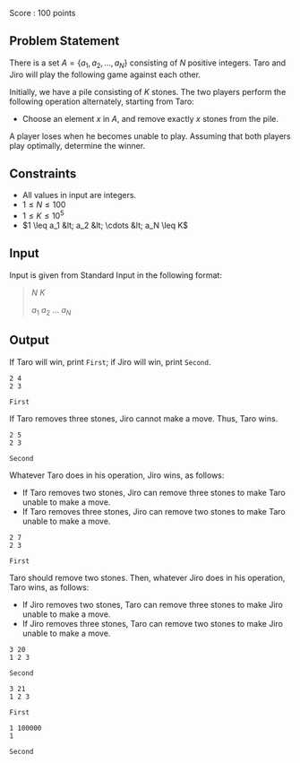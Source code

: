 Score : $100$ points

## Problem Statement

There is a set $A = \{ a_1, a_2, \ldots, a_N \}$ consisting of $N$ positive integers.
Taro and Jiro will play the following game against each other.

Initially, we have a pile consisting of $K$ stones.
The two players perform the following operation alternately, starting from Taro:

- Choose an element $x$ in $A$, and remove exactly $x$ stones from the pile.

A player loses when he becomes unable to play.
Assuming that both players play optimally, determine the winner.

## Constraints

- All values in input are integers.
- $1 \leq N \leq 100$
- $1 \leq K \leq 10^5$
- $1 \leq a_1 &lt; a_2 &lt; \cdots &lt; a_N \leq K$

## Input

Input is given from Standard Input in the following format:

> $N$ $K$
> 
> $a_1$ $a_2$ $\ldots$ $a_N$

## Output

If Taro will win, print `First`; if Jiro will win, print `Second`.

```input1
2 4
2 3
```

```output1
First
```

If Taro removes three stones, Jiro cannot make a move.
Thus, Taro wins.

```input2
2 5
2 3
```

```output2
Second
```

Whatever Taro does in his operation, Jiro wins, as follows:

- If Taro removes two stones, Jiro can remove three stones to make Taro unable to make a move.
- If Taro removes three stones, Jiro can remove two stones to make Taro unable to make a move.

```input3
2 7
2 3
```

```output3
First
```

Taro should remove two stones. Then, whatever Jiro does in his operation, Taro wins, as follows:

- If Jiro removes two stones, Taro can remove three stones to make Jiro unable to make a move.
- If Jiro removes three stones, Taro can remove two stones to make Jiro unable to make a move.

```input4
3 20
1 2 3
```

```output4
Second
```

```input5
3 21
1 2 3
```

```output5
First
```

```input6
1 100000
1
```

```output6
Second
```